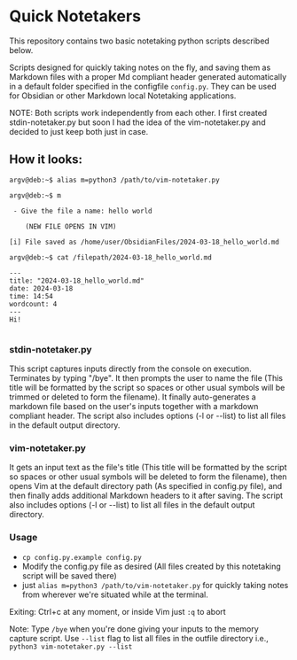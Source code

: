 # Quick Notetakers

This repository contains two basic notetaking python scripts described below.

Scripts designed for quickly taking notes on the fly, and saving them as Markdown files with a proper Md compliant header generated automatically in a default folder specified in the configfile `config.py`. They can be used for Obsidian or other Markdown local Notetaking applications.

NOTE: Both scripts work independently from each other. I first created stdin-notetaker.py but soon I had the idea of the vim-notetaker.py and decided to just keep both just in case.

## How it looks:

```
argv@deb:~$ alias m=python3 /path/to/vim-notetaker.py

argv@deb:~$ m

 - Give the file a name: hello world

    (NEW FILE OPENS IN VIM)

[i] File saved as /home/user/ObsidianFiles/2024-03-18_hello_world.md

```

```
argv@deb:~$ cat /filepath/2024-03-18_hello_world.md

---
title: "2024-03-18_hello_world.md"
date: 2024-03-18
time: 14:54
wordcount: 4
---
Hi!


```

### stdin-notetaker.py
This script captures inputs directly from the console on execution. Terminates by typing "/bye". 
It then prompts the user to name the file (This title will be formatted by the script so spaces or other usual symbols will be trimmed or deleted to form the filename). It finally auto-generates a markdown file based on the user's inputs together with a markdown compliant header. 
The script also includes options (-l or --list) to list all files in the default output directory.

### vim-notetaker.py
It gets an input text as the file's title (This title will be formatted by the script so spaces or other usual symbols will be deleted to form the filename), then opens Vim at the default directory path (As specified in config.py file), and then finally adds additional Markdown headers to it after saving.
The script also includes options (-l or --list) to list all files in the default output directory.

### Usage

- `cp config.py.example config.py`
- Modify the config.py file as desired (All files created by this notetaking script will be saved there)
- just `alias m=python3 /path/to/vim-notetaker.py` for quickly taking notes from wherever we're situated while at the terminal.

Exiting: Ctrl+c at any moment, or inside Vim just `:q` to abort

Note: Type `/bye` when you're done giving your inputs to the memory capture script. Use `--list` flag to list all files in the outfile directory i.e., `python3 vim-notetaker.py --list`
